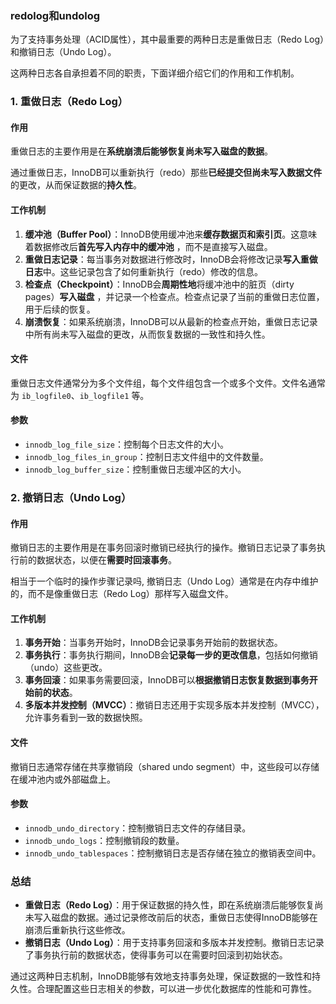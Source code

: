 ### redolog和undolog

为了支持事务处理（ACID属性），其中最重要的两种日志是重做日志（Redo Log）和撤销日志（Undo Log）。

这两种日志各自承担着不同的职责，下面详细介绍它们的作用和工作机制。

### 1. **重做日志（Redo Log）**

#### 作用

重做日志的主要作用是在**系统崩溃后能够恢复尚未写入磁盘的数据**。

通过重做日志，InnoDB可以重新执行（redo）那些**已经提交但尚未写入数据文件**的更改，从而保证数据的**持久性**。

#### 工作机制

1. **缓冲池（Buffer Pool）**：InnoDB使用缓冲池来**缓存数据页和索引页**。这意味着数据修改后**首先写入内存中的缓冲池**
   ，而不是直接写入磁盘。
2. **重做日志记录**：每当事务对数据进行修改时，InnoDB会将修改记录**写入重做日志**中。这些记录包含了如何重新执行（redo）修改的信息。
3. **检查点（Checkpoint）**：InnoDB会**周期性地**将缓冲池中的脏页（dirty pages）**写入磁盘**
   ，并记录一个检查点。检查点记录了当前的重做日志位置，用于后续的恢复。
4. **崩溃恢复**：如果系统崩溃，InnoDB可以从最新的检查点开始，重做日志记录中所有尚未写入磁盘的更改，从而恢复数据的一致性和持久性。

#### 文件

重做日志文件通常分为多个文件组，每个文件组包含一个或多个文件。文件名通常为 `ib_logfile0`、`ib_logfile1` 等。

#### 参数

- `innodb_log_file_size`：控制每个日志文件的大小。
- `innodb_log_files_in_group`：控制日志文件组中的文件数量。
- `innodb_log_buffer_size`：控制重做日志缓冲区的大小。

### 2. **撤销日志（Undo Log）**

#### 作用

撤销日志的主要作用是在事务回滚时撤销已经执行的操作。撤销日志记录了事务执行前的数据状态，以便在**需要时回滚事务**。

相当于一个临时的操作步骤记录吗, 撤销日志（Undo Log）通常是在内存中维护的，而不是像重做日志（Redo Log）那样写入磁盘文件。

#### 工作机制

1. **事务开始**：当事务开始时，InnoDB会记录事务开始前的数据状态。
2. **事务执行**：事务执行期间，InnoDB会**记录每一步的更改信息**，包括如何撤销（undo）这些更改。
3. **事务回滚**：如果事务需要回滚，InnoDB可以**根据撤销日志恢复数据到事务开始前的状态**。
4. **多版本并发控制（MVCC）**：撤销日志还用于实现多版本并发控制（MVCC），允许事务看到一致的数据快照。

#### 文件

撤销日志通常存储在共享撤销段（shared undo segment）中，这些段可以存储在缓冲池内或外部磁盘上。

#### 参数

- `innodb_undo_directory`：控制撤销日志文件的存储目录。
- `innodb_undo_logs`：控制撤销段的数量。
- `innodb_undo_tablespaces`：控制撤销日志是否存储在独立的撤销表空间中。

### 总结

- **重做日志（Redo Log）**：用于保证数据的持久性，即在系统崩溃后能够恢复尚未写入磁盘的数据。通过记录修改前后的状态，重做日志使得InnoDB能够在崩溃后重新执行这些修改。
- **撤销日志（Undo Log）**：用于支持事务回滚和多版本并发控制。撤销日志记录了事务执行前的数据状态，使得事务可以在需要时回滚到初始状态。

通过这两种日志机制，InnoDB能够有效地支持事务处理，保证数据的一致性和持久性。合理配置这些日志相关的参数，可以进一步优化数据库的性能和可靠性。